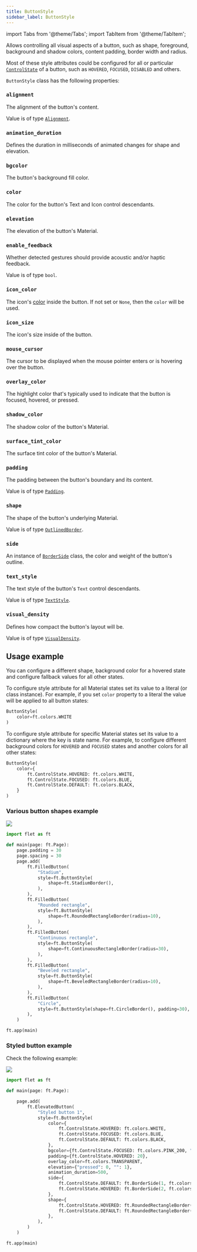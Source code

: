 ```yaml
---
title: ButtonStyle
sidebar_label: ButtonStyle
---
```

import Tabs from '@theme/Tabs';
import TabItem from '@theme/TabItem';

Allows controlling all visual aspects of a button, such as shape, foreground, background and shadow colors, content padding, border width and radius.

Most of these style attributes could be configured for all or
particular [`ControlState`](/docs/reference/types/controlstate) of a button, such as `HOVERED`, `FOCUSED`, `DISABLED`
and others.

`ButtonStyle` class has the following properties:

### `alignment`

The alignment of the button's content.

Value is of type [`Alignment`](/docs/reference/types/alignment).

### `animation_duration`

Defines the duration in milliseconds of animated changes for shape and elevation.

### `bgcolor`

The button's background fill color.

### `color`

The color for the button's Text and Icon control descendants.

### `elevation`

The elevation of the button's Material.

### `enable_feedback`

Whether detected gestures should provide acoustic and/or haptic feedback.

Value is of type `bool`.

### `icon_color`

The icon's [color](/docs/reference/colors) inside the button. If not set or `None`, then the `color` will be used.

### `icon_size`

The icon's size inside of the button.

### `mouse_cursor`

The cursor to be displayed when the mouse pointer enters or is hovering over the button.

### `overlay_color`

The highlight color that's typically used to indicate that the button is focused, hovered, or pressed.

### `shadow_color`

The shadow color of the button's Material.

### `surface_tint_color`

The surface tint color of the button's Material.

### `padding`

The padding between the button's boundary and its content.

Value is of type [`Padding`](/docs/reference/types/padding).

### `shape`

The shape of the button's underlying Material.

Value is of type [`OutlinedBorder`](/docs/reference/types/outlinedborder).

### `side`

An instance of [`BorderSide`](/docs/reference/types/borderside) class, the color and weight of the button's outline.

### `text_style`

The text style of the button's `Text` control descendants.

Value is of type [`TextStyle`](/docs/reference/types/textstyle).

### `visual_density`

Defines how compact the button's layout will be.

Value is of type [`VisualDensity`](/docs/reference/types/visualdensity).

## Usage example

You can configure a different shape, background color for a hovered state and configure fallback values for all other states.

To configure style attribute for all Material states set its value to a literal (or class instance). For example, if you set `color` property to a literal the value will be applied to all button states:

```python
ButtonStyle(
    color=ft.colors.WHITE
)
```

To configure style attribute for specific Material states set its value to a dictionary where the key is state name. For example, to configure different background colors for `HOVERED` and `FOCUSED` states and another colors for all other states:

```python
ButtonStyle(
    color={
        ft.ControlState.HOVERED: ft.colors.WHITE,
        ft.ControlState.FOCUSED: ft.colors.BLUE,
        ft.ControlState.DEFAULT: ft.colors.BLACK,
    }
)
```


### Various button shapes example

<img src="/img/blog/gradients/button-shapes.png" className="screenshot-20" />

```python
import flet as ft

def main(page: ft.Page):
    page.padding = 30
    page.spacing = 30
    page.add(
        ft.FilledButton(
            "Stadium",
            style=ft.ButtonStyle(
                shape=ft.StadiumBorder(),
            ),
        ),
        ft.FilledButton(
            "Rounded rectangle",
            style=ft.ButtonStyle(
                shape=ft.RoundedRectangleBorder(radius=10),
            ),
        ),
        ft.FilledButton(
            "Continuous rectangle",
            style=ft.ButtonStyle(
                shape=ft.ContinuousRectangleBorder(radius=30),
            ),
        ),
        ft.FilledButton(
            "Beveled rectangle",
            style=ft.ButtonStyle(
                shape=ft.BeveledRectangleBorder(radius=10),
            ),
        ),
        ft.FilledButton(
            "Circle",
            style=ft.ButtonStyle(shape=ft.CircleBorder(), padding=30),
        ),
    )

ft.app(main)
```

### Styled button example

Check the following example:

<img src="/img/blog/gradients/styled-button.gif" className="screenshot-30" />

```python
import flet as ft

def main(page: ft.Page):

    page.add(
        ft.ElevatedButton(
            "Styled button 1",
            style=ft.ButtonStyle(
                color={
                    ft.ControlState.HOVERED: ft.colors.WHITE,
                    ft.ControlState.FOCUSED: ft.colors.BLUE,
                    ft.ControlState.DEFAULT: ft.colors.BLACK,
                },
                bgcolor={ft.ControlState.FOCUSED: ft.colors.PINK_200, "": ft.colors.YELLOW},
                padding={ft.ControlState.HOVERED: 20},
                overlay_color=ft.colors.TRANSPARENT,
                elevation={"pressed": 0, "": 1},
                animation_duration=500,
                side={
                    ft.ControlState.DEFAULT: ft.BorderSide(1, ft.colors.BLUE),
                    ft.ControlState.HOVERED: ft.BorderSide(2, ft.colors.BLUE),
                },
                shape={
                    ft.ControlState.HOVERED: ft.RoundedRectangleBorder(radius=20),
                    ft.ControlState.DEFAULT: ft.RoundedRectangleBorder(radius=2),
                },
            ),
        )
    )

ft.app(main)
```


